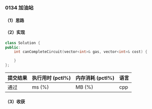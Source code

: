 ### 0134 加油站

#### （1）思路

#### （2）实现

```cpp
class Solution {
public:
    int canCompleteCircuit(vector<int>& gas, vector<int>& cost) {

    }
};
```

| 提交结果 | 执行用时 (pctl%) | 内存消耗 (pctl%) | 语言 |
|:---------|:-----------------|:-----------------|:-----|
| 通过     |  ms (%)   |  MB (%)  | cpp  |

#### （3）收获
